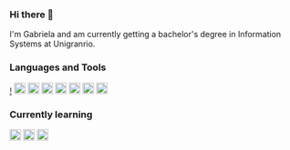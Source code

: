 ### Hi there 👋
I'm Gabriela and am currently getting a bachelor's degree in Information Systems at Unigranrio.

### Languages and Tools

[!](https://github-readme-stats.vercel.app/api/top-langs/?username={gxdaf})
<code><img height=20 src='https://img.shields.io/badge/MySQL-00000F?style=for-the-badge&logo=mysql&logoColor=white'></code>
<code><img height=20 src='https://img.shields.io/badge/PostgreSQL-316192?style=for-the-badge&logo=postgresql&logoColor=white'></code>
<code><img height=20 src='https://img.shields.io/badge/Python-3776AB?style=for-the-badge&logo=python&logoColor=white'></code>
<code><img height=20 src='https://img.shields.io/badge/Selenium-43B02A?style=for-the-badge&logo=Selenium&logoColor=white'></code>
<code><img height=20 src='https://img.shields.io/badge/Figma-F24E1E?style=for-the-badge&logo=figma&logoColor=white'></code>
<code><img height=20 src='https://img.shields.io/badge/Visual_Studio-5C2D91?style=for-the-badge&logo=visual%20studio&logoColor=white'></code>
<code><img height=20 src='https://img.shields.io/badge/JavaScript-323330?style=for-the-badge&logo=javascript&logoColor=F7DF1E'></code>

### Currently learning
<code><img height=20 src='https://img.shields.io/badge/Django-092E20?style=for-the-badge&logo=django&logoColor=white'></code>
<code><img height=20 src='https://img.shields.io/badge/Docker-2CA5E0?style=for-the-badge&logo=docker&logoColor=white'></code>
<code><img height=20 src='https://img.shields.io/badge/React_Native-20232A?style=for-the-badge&logo=react&logoColor=61DAFB'></code>
